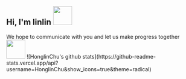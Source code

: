 <h2> Hi, I'm linlin <img src="https://media.giphy.com/media/mGcNjsfWAjY5AEZNw6/giphy.gif" width="50"> </h2>
 We hope to communicate with you and let us make progress together<img src="https://media.giphy.com/media/LnQjpWaON8nhr21vNW/giphy.gif" width="50">
 ![HonglinChu's github stats](https://github-readme-stats.vercel.app/api?username=HonglinChu&show_icons=true&theme=radical) 

				

